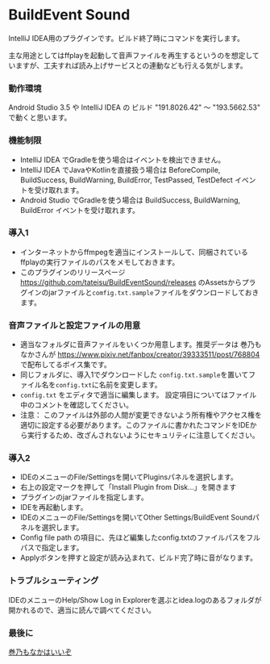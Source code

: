 # BuildEvent Sound
IntelliJ IDEA用のプラグインです。ビルド終了時にコマンドを実行します。

主な用途としてはffplayを起動して音声ファイルを再生するというのを想定していますが、工夫すれば読み上げサービスとの連動なども行える気がします。

### 動作環境
Android Studio 3.5 や IntelliJ IDEA の ビルド "191.8026.42" ～ "193.5662.53" で動くと思います。

### 機能制限
- IntelliJ IDEA でGradleを使う場合はイベントを検出できません。
- IntelliJ IDEA でJavaやKotlinを直接扱う場合は BeforeCompile, BuildSuccess, BuildWarning, BuildError, TestPassed, TestDefect イベントを受け取れます。
- Android Studio でGradleを使う場合は BuildSuccess, BuildWarning, BuildError イベントを受け取れます。

### 導入1
- インターネットからffmpegを適当にインストールして、同梱されているffplayの実行ファイルのパスをメモしておきます。
- このプラグインのリリースページ https://github.com/tateisu/BuildEventSound/releases のAssetsからプラグインのjarファイルと`comfig.txt.sample`ファイルをダウンロードしておきます。

### 音声ファイルと設定ファイルの用意
- 適当なフォルダに音声ファイルをいくつか用意します。推奨データは 巻乃もなかさんが https://www.pixiv.net/fanbox/creator/39333511/post/768804 で配布してるボイス集です。
- 同じフォルダに、導入1でダウンロードした `config.txt.sample`を置いてファイル名を`config.txt`に名前を変更します。
- `config.txt` をエディタで適当に編集します。 設定項目についてはファイル中のコメントを確認してください。
- 注意： このファイルは外部の人間が変更できないよう所有権やアクセス権を適切に設定する必要があります。このファイルに書かれたコマンドをIDEから実行するため、改ざんされないようにセキュリティに注意してください。

### 導入2
- IDEのメニューのFile/Settingsを開いてPluginsパネルを選択します。
- 右上の設定マークを押して「Install Plugin from Disk…」を開きます
- プラグインのjarファイルを指定します。
- IDEを再起動します。
- IDEのメニューのFile/Settingsを開いてOther Settings/BuildEvent Soundパネルを選択します。
- Config file path の項目に、先ほど編集したconfig.txtのファイルパスをフルパスで指定します。
- Applyボタンを押すと設定が読み込まれて、ビルド完了時に音がなります。

### トラブルシューティング
IDEのメニューのHelp/Show Log in Explorerを選ぶとidea.logのあるフォルダが開かれるので、適当に読んで調べてください。

### 最後に

[巻乃もなかはいいぞ](https://twitter.com/monaka_0_0_7)
